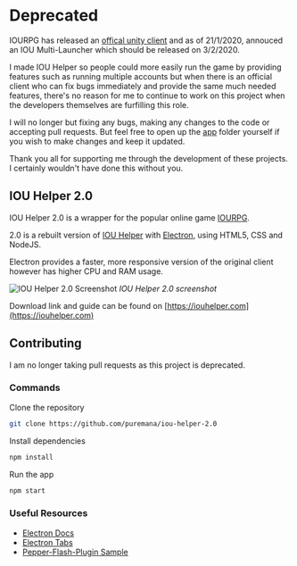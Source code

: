 # Deprecated

IOURPG has released an [offical unity client](https://iourpg.com/download.html) and as of 21/1/2020, annouced an IOU Multi-Launcher which should be released on 3/2/2020.

I made IOU Helper so people could more easily run the game by providing features such as running multiple accounts but when there is an official client who can fix bugs immediately and provide the same much needed features, there's no reason for me to continue to work on this project when the developers themselves are furfilling this role.

I will no longer but fixing any bugs, making any changes to the code or accepting pull requests. But feel free to open up the [app](https://github.com/puremana/IOU-Helper-2.0/tree/master/RELEASE/IOU%20Helper%202.0-win32-x64/resources/app) folder yourself if you wish to make changes and keep it updated.

Thank you all for supporting me through the development of these projects. I certainly wouldn't have done this without you.

## IOU Helper 2.0

IOU Helper 2.0 is a wrapper for the popular online game [IOURPG](https://iourpg.com).

2.0 is a rebuilt version of [IOU Helper](https://github.com/puremana/iou-helper) with [Electron](https://github.com/electron/electron), using HTML5, CSS and NodeJS.

Electron provides a faster, more responsive version of the original client however has higher CPU and RAM usage.

![IOU Helper 2.0 Screenshot](https://i.imgur.com/ADesYGC.jpg)
*IOU Helper 2.0 screenshot*

Download link and guide can be found on [https://iouhelper.com](https://iouhelper.com)

## Contributing

I am no longer taking pull requests as this project is deprecated.

### Commands

Clone the repository

``` bash
git clone https://github.com/puremana/iou-helper-2.0
```

Install dependencies

``` bash
npm install
```

Run the app

``` bash
npm start
```

### Useful Resources

- [Electron Docs](https://electronjs.org/docs)
- [Electron Tabs](https://www.npmjs.com/package/electron-tabs)
- [Pepper-Flash-Plugin Sample](https://github.com/electron/electron/blob/master/docs/tutorial/using-pepper-flash-plugin.md)